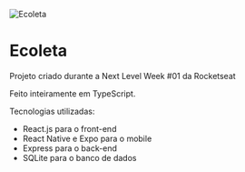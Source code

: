 ![Ecoleta](https://i.imgur.com/IQgeItm.png)

# Ecoleta
Projeto criado durante a Next Level Week #01 da Rocketseat

Feito inteiramente em TypeScript.

Tecnologias utilizadas:
  - React.js para o front-end
  - React Native e Expo para o mobile
  - Express para o back-end
  - SQLite para o banco de dados
